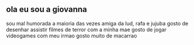 ## ola eu sou a giovanna
sou mal humorada a maioria das vezes
amiga da  lud, rafa e jujuba 
gosto de desenhar
assistir filmes de terror com a minha mae
gosto de jogar videogames com meu irmao
gosto muito de macarrao 
